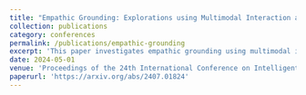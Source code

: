 ```yaml
---
title: "Empathic Grounding: Explorations using Multimodal Interaction and Large Language Models with Conversational Agents"
collection: publications
category: conferences
permalink: /publications/empathic-grounding
excerpt: 'This paper investigates empathic grounding using multimodal interaction and large language models in conversational agents.'
date: 2024-05-01
venue: 'Proceedings of the 24th International Conference on Intelligent Virtual Agents (IVA 2024)'
paperurl: 'https://arxiv.org/abs/2407.01824'
---
```


